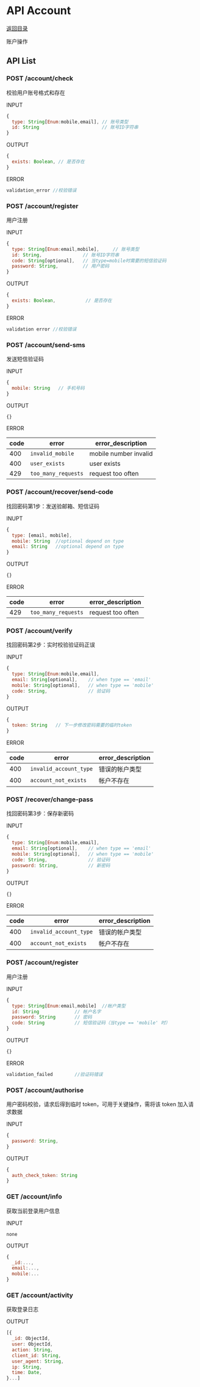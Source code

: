 # API Account

[返回目录](index.md)

账户操作

## API List

### POST /account/check

校验用户账号格式和存在

INPUT

```javascript
{
  type: String[Enum:mobile,email], // 账号类型
  id: String                       // 账号ID字符串
}
```

OUTPUT

```javascript
{
  exists: Boolean, // 是否存在
}

```
ERROR
```javascript
validation_error //校验错误
```

### POST /account/register

用户注册

INPUT

```javascript
{
  type: String[Enum:email,mobile],     // 账号类型
  id: String,               // 账号ID字符串
  code: String[optional],   // 当type=mobile时需要的短信验证码
  password: String,         // 用户密码
}
```

OUTPUT

```javascript
{
  exists: Boolean,           // 是否存在
}

```
ERROR
```javascript
validation error //校验错误
```

### POST /account/send-sms

发送短信验证码

INPUT

```javascript
{
  mobile: String   // 手机号码
}
```

OUTPUT

```javascript
{}
```

ERROR

| code | error | error_description |
| ---- | ----- | ----------------- |
| 400 | `invalid_mobile` | mobile number invalid |
| 400 | `user_exists` | user exists |
| 429 | `too_many_requests` | request too often |

### POST /account/recover/send-code

找回密码第1步：发送验邮箱、短信证码

INUPT

```javascript
{
  type: [email, mobile],
  mobile: String  //optional depend on type
  email: String   //optional depend on type
}
```

OUTPUT

```javascript
{}
```

ERROR

| code | error | error_description |
| ---- | ----- | ----------------- |
| 429  | `too_many_requests` | request too often |

### POST /account/verify

找回密码第2步：实时校验验证码正误

INPUT

```javascript
{
  type: String[Enum:mobile,email],
  email: String[optional],    // when type == 'email'
  mobile: String[optional],   // when type == 'mobile'
  code: String,               // 验证码
}
```

OUTPUT

```javascript
{
  token: String   // 下一步修改密码需要的临时token
}
```

ERROR

| code | error | error_description |
| ---- | ----- | ----------------- |
| 400  | `invalid_account_type` | 错误的帐户类型 |
| 400  | `account_not_exists` | 帐户不存在 |

### POST /recover/change-pass

找回密码第3步：保存新密码

INPUT

```javascript
{
  type: String[Enum:mobile,email],
  email: String[optional],    // when type == 'email'
  mobile: String[optional],   // when type == 'mobile'
  code: String,               // 验证码
  password: String,           // 新密码
}
```

OUTPUT

```javascript
{}
```

ERROR

| code | error | error_description |
| ---- | ----- | ----------------- |
| 400  | `invalid_account_type` | 错误的帐户类型 |
| 400  | `account_not_exists` | 帐户不存在 |

### POST /account/register

用户注册

INPUT
```javascript
{
  type: String[Enum:email,mobile]  //帐户类型
  id: String             // 帐户名字
  password: String       // 密码
  code: String           // 短信验证码（当type == 'mobile' 时）
}
```

OUTPUT

```javascript
{}
```

ERROR

```javascript
validation_failed        //验证码错误
```

### POST /account/authorise

用户密码校验，请求后得到临时 token，可用于关键操作，需将该 token 加入请求数据

INPUT

```javascript
{
  password: String,
}
```

OUTPUT

```javascript
{
  auth_check_token: String
}
```

### GET /account/info
获取当前登录用户信息

INPUT

`none`

OUTPUT
```javascript
{
  _id:...,
  email:...,
  mobile:...
}
```

### GET /account/activity
获取登录日志

OUTPUT
```javascript
[{
  _id: ObjectId,
  user: ObjectId,
  action: String,
  client_id: String,
  user_agent: String,
  ip: String,
  time: Date,
}...]
```
